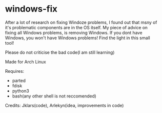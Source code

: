 # windows-fix
After a lot of research on fixing Windoze problems, I found out that msny of it's problematic components are in the OS itself. My piece of advice on fixing all Windows problems, is removing Windows. If you dont have Windows, you won't have Windows problems! Find the light in this small tool!

Please do not criticise the bad code(I am still learning)

Made for Arch Linux

Requires:
- parted
- fdisk
- python3
- bash(any other shell is not reccomended)

Credits:
Jklars(code),
Arlekyn(idea, improvements in code)
